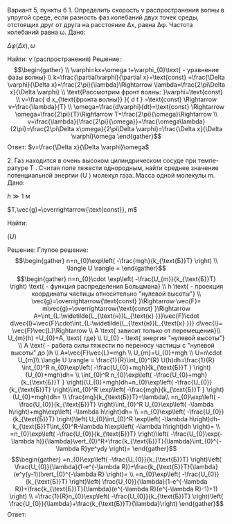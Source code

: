﻿Вариант 5, пункты б
1\. Определить скорость v распространения волны в упругой среде, если
разность фаз колебаний двух точек среды, отстоящих друг от друга на
расстояние ∆x, равна ∆φ. Частота колебаний равна ω.
Дано:

$\Delta\varphi(\Delta x),\omega$

Найти:
$v$ (распространения)
Решение:
$$\begin{gather} \\
\varphi=kx+\omega t+\varphi_{0}\text{ - уравнение фазы волны} \\
k=\frac{\partial\varphi}{\partial x}=\text{const} =\frac{\Delta \varphi}{\Delta x}=\frac{2\pi}{\lambda}\Rightarrow \lambda=\frac{2\pi\Delta x}{\Delta \varphi} \\
\text{Рассмотрим фронт волны: }\varphi=\text{const}  \\
v=\frac{ d x_{\text{фронта волны}} }{ d t } =\text{const} \Rightarrow v=\frac{\lambda}{T} \\
\omega=\frac{d\varphi}{dt}=\text{const} \Rightarrow \omega=\frac{2\pi}{T}\Rightarrow T=\frac{2\pi}{\omega}\Rightarrow  \\
v=\frac{\lambda}{\frac{2\pi}{\omega}}=\frac{\omega\lambda}{2\pi}=\frac{2\pi\Delta x\omega}{2\pi\Delta \varphi}=\frac{\Delta x}{\Delta \varphi}\omega 
\end{gather}$$
Ответ: 
$v=\frac{\Delta x}{\Delta \varphi}\omega$

2\. Газ находится в очень высоком цилиндрическом сосуде при темпе-
ратуре T . Считая поле тяжести однородным, найти среднее значение
потенциальной энергии ⟨U ⟩ молекул газа. Масса одной молекулы m.
Дано:

$h\gg1$
 м

$T,\vec{g}=\overrightarrow{\text{const}}, m$

Найти:

$\langle U \rangle$

Решение:
Глупое решение:
$$\begin{gather}
n=n_{0}\exp\left( -\frac{mgh}{k_{\text{Б}}T} \right) \\
\langle U \rangle =
\end{gather}$$
$$\begin{gather}
n=n_{0}\cdot \exp\left( -\frac{U_{m}}{k_{\text{Б}}T} \right) \text{ - функция распределения Больцмана} \\
h \text{ - проекция координаты частицы относительно "нулевой высоты"} \\
\vec{g}=\overrightarrow{\text{const} }\Rightarrow \vec{F}= m\vec{g}=\overrightarrow{\text{const} }\Rightarrow A=\int_{L:\widetilde{L_{\text{н}}L_{\text{к} }}}\vec{F}\cdot d\vec{l}=\vec{F}\cdot\int_{L:\widetilde{L_{\text{н}}L_{\text{к} }}} d\vec{l}= \vec{F}\vec{L}\Rightarrow  \\
A \text{ зависит только от перемещения}\\
U_{m}(h) =U_{0}+A, \text{ где} \\
U_{0} - \text{ энергия "нулевой высоты"} \\
A \text{ - работа силы тяжести по переносу частицы с "нулевой высоты" до }h \\
A=\vec{F}\vec{L}=mgh \\
U_{m}=U_{0}+mgh  \\
U=n\cdot U_{m}\\
\langle U \rangle = \frac{1}{R}\int_{0}^{R} U(h)dh=\frac{1}{R}  \int_{0}^R n_{0}\exp\left( -\frac{U_{0}+mgh}{k_{\text{Б}}T } \right)(U_{0}+mgh)dh= \\
\int_{0}^R n_{0}\exp\left( -\frac{U_{0}+mgh}{k_{\text{Б}}T } \right)(U_{0}+mgh)dh=n_{0}\exp\left( -\frac{U_{0}}{k_{\text{Б}}T} \right)\int_{0}^R \exp\left( -\frac{mgh}{k_{\text{Б}}T } \right)(U_{0}+mgh)dh=  \\
\frac{mg}{k_{\text{Б}}T}=\lambda\\
=n_{0}\exp\left( -\frac{U_{0}}{k_{\text{Б}}T} \right)\int_{0}^R U_{0}\exp\left( -\lambda h\right)+mgh\exp\left( -\lambda h\right)dh= \\
=n_{0}\exp\left( -\frac{U_{0}}{k_{\text{Б}}T} \right)\left( U_{0}\int_{0}^R \exp\left( -\lambda h\right)dh-k_{\text{Б}}T\int_{0}^R-\lambda h\exp\left( -\lambda h\right)dh \right)= \\
=n_{0}\exp\left( -\frac{U_{0}}{k_{\text{Б}}T} \right)\left( -\frac{U_{0}\exp(-\lambda h)}{\lambda}\vert_{0}^R+\frac{k_{\text{Б}}T}{\lambda}\int_{0}^{-\lambda R}ye^ydy \right)= 
\end{gather}$$
$$\begin{gather}
=n_{0}\exp\left( -\frac{U_{0}}{k_{\text{Б}}T} \right)\left( \frac{U_{0}}{\lambda}(1-e^{-\lambda R})+\frac{k_{\text{Б}}T}{\lambda}(e^y(y-1))\vert_{0}^{-\lambda R}  \right)= \\
=n_{0}\exp\left( -\frac{U_{0}}{k_{\text{Б}}T} \right)\left( \frac{U_{0}}{\lambda}(1-e^{-\lambda R})+\frac{k_{\text{Б}}T}{\lambda}(e^{-\lambda R}(e^{-\lambda R}-1)+1) \right) \\
=\frac{1}{R}n_{0}\exp\left( -\frac{U_{0}}{k_{\text{Б}}T} \right)\left( \frac{U_{0}}{\lambda}+\frac{k_{\text{Б}}T}{\lambda}\right)
\end{gather}$$
Ответ:




























